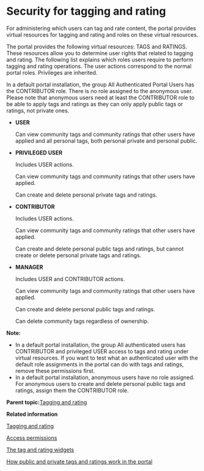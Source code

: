 # Security for tagging and rating 

For administering which users can tag and rate content, the portal provides virtual resources for tagging and rating and roles on these virtual resources.

The portal provides the following virtual resources: TAGS and RATINGS. These resources allow you to determine user rights that related to tagging and rating. The following list explains which roles users require to perform tagging and rating operations. The user actions correspond to the normal portal roles. Privileges are inherited.

In a default portal installation, the group All Authenticated Portal Users has the CONTRIBUTOR role. There is no role assigned to the anonymous user. Please note that anonymous users need at least the CONTRIBUTOR role to be able to apply tags and ratings as they can only apply public tags or ratings, not private ones.

-   **USER**

    Can view community tags and community ratings that other users have applied and all personal tags, both personal private and personal public.

-   **PRIVILEGED USER**

    Includes USER actions.

    Can view community tags and community ratings that other users have applied.

    Can create and delete personal private tags and ratings.

-   **CONTRIBUTOR**

    Includes USER actions.

    Can view community tags and community ratings that other users have applied.

    Can create and delete personal public tags and ratings, but cannot create or delete personal private tags and ratings.

-   **MANAGER**

    Includes USER and CONTRIBUTOR actions.

    Can view community tags and community ratings that other users have applied.

    Can create and delete personal public tags and ratings.

    Can delete community tags regardless of ownership.


**Note:**

-   In a default portal installation, the group All authenticated users has CONTRIBUTOR and privileged USER access to tags and rating under virtual resources. If you want to test what an authenticated user with the default role assignments in the portal can do with tags and ratings, remove these permissions first.
-   In a default portal installation, anonymous users have no role assigned. For anonymous users to create and delete personal public tags and ratings, assign them the CONTRIBUTOR role.

**Parent topic:**[Tagging and rating ](../admin-system/tag_rate_mngadmin.md)

**Related information**  


[Tagging and rating ](../admin-system/tag_rate_mngadmin.md)

[Access permissions](../admin-system/sec_acc_rights.md)

[The tag and rating widgets ](../admin-system/tag_rate_ui_alt.md)

[How public and private tags and ratings work in the portal ](../admin-system/tag_rate_adm_publc_privt.md)

